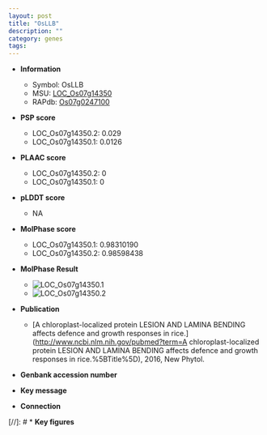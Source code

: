 ```yaml
---
layout: post
title: "OsLLB"
description: ""
category: genes
tags: 
---
```


* **Information**  
    + Symbol: OsLLB  
    + MSU: [LOC_Os07g14350](http://rice.plantbiology.msu.edu/cgi-bin/ORF_infopage.cgi?orf=LOC_Os07g14350)  
    + RAPdb: [Os07g0247100](http://rapdb.dna.affrc.go.jp/viewer/gbrowse_details/irgsp1?name=Os07g0247100)  

* **PSP score**  
    + LOC_Os07g14350.2: 0.029 
    + LOC_Os07g14350.1: 0.0126 

* **PLAAC score**  
    + LOC_Os07g14350.2: 0 
    + LOC_Os07g14350.1: 0 

* **pLDDT score**
    + NA


* **MolPhase score**
    + LOC_Os07g14350.1: 0.98310190
    + LOC_Os07g14350.2: 0.98598438

* **MolPhase Result**
    + ![LOC_Os07g14350.1](https://304243504.github.io/Pictures/LOC_Os07g/LOC_Os07g14350.1.png)
    + ![LOC_Os07g14350.2](https://304243504.github.io/Pictures/LOC_Os07g/LOC_Os07g14350.2.png)

* **Publication**  
    + [A chloroplast-localized protein LESION AND LAMINA BENDING affects defence and growth responses in rice.](http://www.ncbi.nlm.nih.gov/pubmed?term=A chloroplast-localized protein LESION AND LAMINA BENDING affects defence and growth responses in rice.%5BTitle%5D), 2016, New Phytol.

* **Genbank accession number**  

* **Key message**  

* **Connection**  

[//]: # * **Key figures**  


